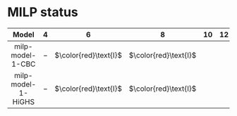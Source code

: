 # MILP status
| $\text{Model}$ | $4$ | $6$ | $8$ | $10$ | $12$ | $14$ | $16$ | $18$ | $20$ |
|:-:| :---:|:---:|:---:|:---:|:---:|:---:|:---:|:---:|:---:|
$\text{milp-model-1-CBC}$ | $-$ | $\color{red}\text{I}$ | $\color{red}\text{I}$ | 
$\text{milp-model-1-HiGHS}$ | $-$ | $\color{red}\text{I}$ | $\color{red}\text{I}$ | 

